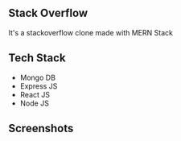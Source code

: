 ## Stack Overflow

It's a stackoverflow clone made with MERN Stack

## Tech Stack

- Mongo DB
- Express JS
- React JS
- Node JS

## Screenshots